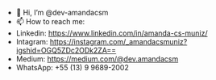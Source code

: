 - 👋 Hi, I’m @dev-amandacsm
- 📫 How to reach me:
- Linkedin: https://www.linkedin.com/in/amanda-cs-muniz/
- Intagram: https://instagram.com/_amandacsmuniz?igshid=OGQ5ZDc2ODk2ZA==
- Medium: https://medium.com/@dev.amandacsm
- WhatsApp: +55 (13) 9 9689-2002
